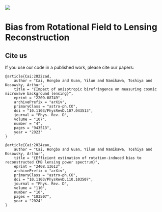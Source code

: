 [![](https://img.shields.io/badge/arXiv-2209.08749%20-red.svg)](https://arxiv.org/abs/2209.08749)

# Bias from Rotational Field to Lensing Reconstruction

## Cite us
If you use our code in a published work, please cite our papers:
```
@article{Cai:2022zad,
    author = "Cai, Hongbo and Guan, Yilun and Namikawa, Toshiya and Kosowsky, Arthur",
    title = "{Impact of anisotropic birefringence on measuring cosmic microwave background lensing}",
    eprint = "2209.08749",
    archivePrefix = "arXiv",
    primaryClass = "astro-ph.CO",
    doi = "10.1103/PhysRevD.107.043513",
    journal = "Phys. Rev. D",
    volume = "107",
    number = "4",
    pages = "043513",
    year = "2023"
}

@article{Cai:2024zau,
    author = "Cai, Hongbo and Guan, Yilun and Namikawa, Toshiya and Kosowsky, Arthur",
    title = "{Efficient estimation of rotation-induced bias to reconstructed CMB lensing power spectrum}",
    eprint = "2408.13612",
    archivePrefix = "arXiv",
    primaryClass = "astro-ph.CO",
    doi = "10.1103/PhysRevD.110.103507",
    journal = "Phys. Rev. D",
    volume = "110",
    number = "10",
    pages = "103507",
    year = "2024"
}
```
